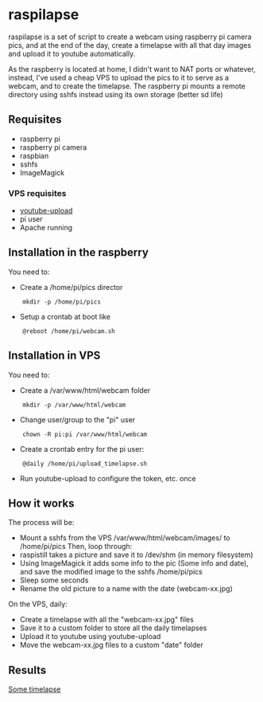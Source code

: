 # raspilapse
raspilapse is a set of script to create a webcam using raspberry pi camera pics, and at the end of the day, create a timelapse with all that day images and upload it to youtube automatically.

As the raspberry is located at home, I didn't want to NAT ports or whatever, instead, I've used a cheap VPS to upload the pics to it to serve as a webcam, and to create the timelapse.
The raspberry pi mounts a remote directory using sshfs instead using its own storage (better sd life)

## Requisites
* raspberry pi
* raspberry pi camera
* raspbian
* sshfs
* ImageMagick

### VPS requisites
* [youtube-upload](https://github.com/tokland/youtube-upload)
* pi user
* Apache running

## Installation in the raspberry
You need to:
* Create a /home/pi/pics director
```
    mkdir -p /home/pi/pics
```
* Setup a crontab at boot like 
```
    @reboot /home/pi/webcam.sh
```
## Installation in VPS
You need to:
* Create a /var/www/html/webcam folder
```
    mkdir -p /var/www/html/webcam
```
* Change user/group to the "pi" user
```
    chown -R pi:pi /var/www/html/webcam
```
* Create a crontab entry for the pi user:
```
    @daily /home/pi/upload_timelapse.sh
```
* Run youtube-upload to configure the token, etc. once

## How it works
The process will be:
* Mount a sshfs from the VPS /var/www/html/webcam/images/ to /home/pi/pics
Then, loop through:
* raspistill takes a picture and save it to /dev/shm (in memory filesystem)
* Using ImageMagick it adds some info to the pic (Some info and date), and save the modified image to the sshfs /home/pi/pics
* Sleep some seconds
* Rename the old picture to a name with the date (webcam-xx.jpg)

On the VPS, daily:
* Create a timelapse with all the "webcam-xx.jpg" files
* Save it to a custom folder to store all the daily timelapses
* Upload it to youtube using youtube-upload
* Move the webcam-xx.jpg files to a custom "date" folder

## Results
[Some timelapse](https://www.youtube.com/watch?v=56wNbNZc83I)
